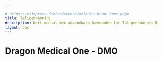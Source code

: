 ```yaml
---

# https://vitepress.dev/reference/default-theme-home-page
title: Taligenkänning
description: Kort manual med användbara kommandon för Taligenkänning Dragon Medical One DMO
layout: doc
---
```


# Dragon Medical One - DMO

